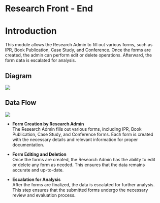 ﻿





  
  
  

# Research Front - End

  

# Introduction

  

This module allows the Research Admin to fill out various forms, such as IPR, Book Publication, Case Study, and Conference. Once the forms are created, the admin can perform edit or delete operations. Afterward, the form data is escalated for analysis. 

  
  
  

## Diagram

  

<img src="https://i.ibb.co/Xjs9smz/research-fronend.png" >

  

## Data Flow

<img src="https://i.ibb.co/dKywCRp/reserach-data-flow.png">
 
  


-   **Form Creation by Research Admin**  
    The Research Admin fills out various forms, including IPR, Book Publication, Case Study, and Conference forms. Each form is created with the necessary details and relevant information for proper documentation.
    
-   **Form Editing and Deletion**  
    Once the forms are created, the Research Admin has the ability to edit or delete any form as needed. This ensures that the data remains accurate and up-to-date.
    
-   **Escalation for Analysis**  
    After the forms are finalized, the data is escalated for further analysis. This step ensures that the submitted forms undergo the necessary review and evaluation process.
